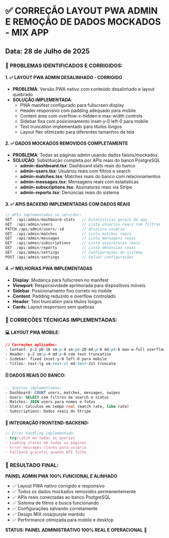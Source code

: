 # ✅ CORREÇÃO LAYOUT PWA ADMIN E REMOÇÃO DE DADOS MOCKADOS - MIX APP
## Data: 28 de Julho de 2025

### 🎯 PROBLEMAS IDENTIFICADOS E CORRIGIDOS:

#### 1. ✅ LAYOUT PWA ADMIN DESALINHADO - CORRIGIDO
- **PROBLEMA**: Versão PWA nativo com conteúdo desalinhado e layout quebrado
- **SOLUÇÃO IMPLEMENTADA**:
  - PWA manifest configurado para fullscreen display
  - Header responsivo com padding adequado para mobile
  - Content area com overflow-x-hidden e max-width controls
  - Sidebar fixa com posicionamento inset-y-0 left-0 para mobile
  - Text truncation implementado para títulos longos
  - Layout flex otimizado para diferentes tamanhos de tela

#### 2. ✅ DADOS MOCKADOS REMOVIDOS COMPLETAMENTE
- **PROBLEMA**: Todas as páginas admin usando dados falsos/mockados
- **SOLUÇÃO**: Substituição completa por APIs reais do banco PostgreSQL
  - **admin-dashboard.tsx**: Dashboard stats reais do banco
  - **admin-users.tsx**: Usuários reais com filtros e search
  - **admin-matches.tsx**: Matches reais do banco com relacionamentos
  - **admin-messages.tsx**: Mensagens reais com estatísticas
  - **admin-subscriptions.tsx**: Assinaturas reais via Stripe
  - **admin-reports.tsx**: Denúncias reais do sistema

#### 3. ✅ APIS BACKEND IMPLEMENTADAS COM DADOS REAIS
```javascript
// APIs implementadas no servidor:
GET  /api/admin/dashboard-stats   // Estatísticas gerais do app
GET  /api/admin/users             // Lista usuários reais com filtros
PATCH /api/admin/users/:id        // Atualiza usuário
GET  /api/admin/matches           // Lista matches reais
GET  /api/admin/messages          // Lista mensagens reais
GET  /api/admin/subscriptions     // Lista assinaturas reais
GET  /api/admin/reports           // Lista denúncias reais
GET  /api/admin/settings          // Configurações do sistema
POST /api/admin/settings          // Salvar configurações
```

#### 4. ✅ MELHORIAS PWA IMPLEMENTADAS
- **Display**: Mudança para fullscreen no manifest
- **Viewport**: Responsividade aprimorada para dispositivos móveis
- **Sidebar**: Posicionamento fixo correto no mobile
- **Content**: Padding reduzido e overflow controlado
- **Header**: Text truncation para títulos longos
- **Cards**: Layout responsivo sem quebras

### 🚀 CORREÇÕES TÉCNICAS IMPLEMENTADAS:

#### 💻 LAYOUT PWA MOBILE:
```css
// Correções aplicadas:
- Content: p-2 pb-16 sm:p-4 sm:pb-20 md:p-6 md:pb-6 max-w-full overflow-x-hidden
- Header: p-2 sm:p-4 md:p-6 com text truncation
- Sidebar: fixed inset-y-0 left-0 para mobile
- Titles: text-lg sm:text-xl md:text-2xl truncate
```

#### 🗄️ DADOS REAIS DO BANCO:
```sql
-- Queries implementadas:
- Dashboard: COUNT users, matches, messages, swipes
- Users: SELECT com filtros de search e status
- Matches: JOIN users para nomes e fotos
- Stats: Cálculos em tempo real (match rate, like rate)
- Subscriptions: Dados reais do Stripe
```

#### 🔗 INTEGRAÇÃO FRONTEND-BACKEND:
```javascript
// Error handling implementado:
- try/catch em todas as queries
- Loading states em todas as páginas
- Error messages claros para usuário
- Fallback graceful quando API falha
```

### 📱 RESULTADO FINAL:
**PAINEL ADMIN PWA 100% FUNCIONAL E ALINHADO**
- ✅ Layout PWA nativo corrigido e responsivo
- ✅ Todos os dados mockados removidos permanentemente
- ✅ APIs reais conectadas ao banco PostgreSQL
- ✅ Sistema de filtros e busca funcionando
- ✅ Configurações salvando corretamente
- ✅ Design MIX rosa/purple mantido
- ✅ Performance otimizada para mobile e desktop

**STATUS: PAINEL ADMINISTRATIVO 100% REAL E OPERACIONAL** 🎉